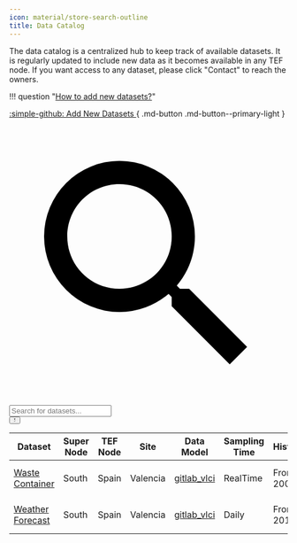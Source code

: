 ```yaml
---
icon: material/store-search-outline
title: Data Catalog
---
```


<script>
    // Hide sidebar. This script is only executed in the data catalog page.
    document.addEventListener('DOMContentLoaded', function () {
        const sidebar = document.querySelector('.md-sidebar--secondary');
        if (document.querySelector('.catalog-header') && sidebar) {
            sidebar.style.display = 'none';
            sidebar.style.width = '0';
            sidebar.style.padding = '0';
            sidebar.style.margin = '0';
        }
    });
</script>


<div class="catalog-header" markdown>
<div markdown>
The data catalog is a centralized hub to keep track of available datasets. It is regularly updated to include new data as it becomes available in any TEF node. If you want access to any dataset, please click "Contact" to reach the owners.

!!! question "[How to add new datasets?](./instructions.md)"
</div>

[:simple-github: Add New Datasets ](https://github.com/CitCom-VRAIN/CitCom-VRAIN.github.io/issues/new/choose){ .md-button .md-button--primary-light }
</div>

<!-- Search input -->
<div class="search-container">
    <div class="search-wrapper">
        <label class="md-search__icon md-icon" for="searchInput">
            <svg xmlns="http://www.w3.org/2000/svg" viewBox="0 0 24 24"><path d="M9.5 3A6.5 6.5 0 0 1 16 9.5c0 1.61-.59 3.09-1.56 4.23l.27.27h.79l5 5-1.5 1.5-5-5v-.79l-.27-.27A6.516 6.516 0 0 1 9.5 16 6.5 6.5 0 0 1 3 9.5 6.5 6.5 0 0 1 9.5 3m0 2C7 5 5 7 5 9.5S7 14 9.5 14 14 12 14 9.5 12 5 9.5 5Z"/></svg>
        </label>
        <input type="text" id="searchInput" placeholder="Search for datasets..." />
    </div>
    <button id="toggleFilters">
        <span class="filter-icon">
            <svg xmlns="http://www.w3.org/2000/svg" viewBox="0 0 24 24"><path d="M14 12v7.88c.04.3-.06.62-.29.83a.996.996 0 0 1-1.41 0l-2.01-2.01a.989.989 0 0 1-.29-.83V12h-.03L4.21 4.62a1 1 0 0 1 .17-1.4c.19-.14.4-.22.62-.22h14c.22 0 .43.08.62.22a1 1 0 0 1 .17 1.4L14.03 12H14Z"/></svg>
        </span>
        <span class="check-icon">
            <svg xmlns="http://www.w3.org/2000/svg" viewBox="0 0 24 24"><path d="M9 16.17 4.83 12l-1.42 1.41L9 19 21 7l-1.41-1.41L9 16.17z"/></svg>
        </span>
    </button>
</div>

| Dataset | Super Node | TEF Node | Site | Data Model | Sampling Time | Historical | Owner | Get Access |
| ------- | ---------- | -------- | ---- | ---------- | ------------- | ---------- | ----- | ---------- |
|  [Waste Container](./metadata_datasets/south_spain_valencia.md)  | South | Spain | Valencia | [gitlab_vlci](https://gitlab.com/vlci-public/models-dades/wastemanagement/-/blob/main/WasteContainer/spec.md?ref_type=heads) | RealTime | From 2000 | València City Council | [Contact](https://valencia.opendatasoft.com/pages/home/) |
|  [Weather Forecast](./metadata_datasets/south_spain_valencia.md)  | South | Spain | Valencia | [gitlab_vlci](https://gitlab.com/vlci-public/models-dades/weather/blob/main/WeatherForecast/spec.md) | Daily | From 2010 | València City Council | [Contact](https://valencia.opendatasoft.com/pages/home/) |
